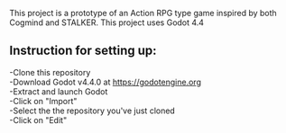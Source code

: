 This project is a prototype of an Action RPG type game inspired by both Cogmind and STALKER. This project uses Godot 4.4

## Instruction for setting up:<br/>
  -Clone this repository<br/>
  -Download Godot v4.4.0 at https://godotengine.org<br/>
  -Extract and launch Godot<br/>
  -Click on "Import"<br/>
  -Select the the repository you've just cloned<br/>
  -Click on "Edit"<br/>
